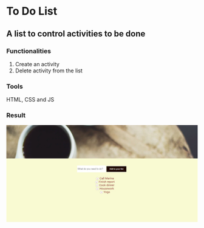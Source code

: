 <h1>To Do List</h1>

<h2> A list to control activities to be done </h2>

<h3>Functionalities</h3>
<ol>
  <li> Create an activity  </li>
  <li> Delete activity from the list </li>
</ol>

<h3>Tools</h3>
<p>HTML, CSS and JS</p>

<h3>Result</h3>
<img src= "screen.jpg">

